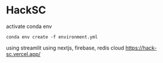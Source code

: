 # HackSC

activate conda env
```
conda env create -f environment.yml
```


using streamlit
using nextjs, firebase, redis cloud
https://hack-sc.vercel.app/